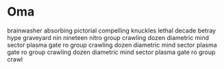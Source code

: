 # Oma
brainwasher absorbing pictorial compelling knuckles lethal decade betray hype graveyard
nin
nineteen nitro group crawling dozen diametric mind sector plasma gate
ro group crawling dozen diametric mind sector plasma gate
ro group crawling dozen diametric mind sector plasma gate
ro group crawl
